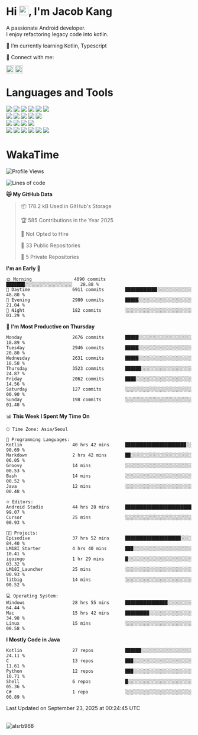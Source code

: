# Hi <img src="https://media.giphy.com/media/hvRJCLFzcasrR4ia7z/giphy.gif" width="25px">, I'm Jacob Kang
A passionate Android developer.
</br>
I enjoy refactoring legacy code into kotlin.

🌱 I’m currently learning Kotlin, Typescript

🤝 Connect with me:

<a href="https://www.linkedin.com/in/minkyu-kang-b7477b1b2/"><img align="left" src="https://raw.githubusercontent.com/yushi1007/yushi1007/main/images/linkedin.svg" alt="Minkyu Kang | LinkedIn" width="21px"/></a>
<a href="https://www.instagram.com/_jacob_kang/"><img align="left" src="https://raw.githubusercontent.com/yushi1007/yushi1007/main/images/instagram.svg" alt="Jacob Kang | Instagram" width="21px"/></a>

</br>

# Languages and Tools

<div align="left">
<img src="https://img.shields.io/badge/java-007396?logo=java&logoColor=white"/>
<img src="https://img.shields.io/badge/kotlin-7F52FF?logo=kotlin&logoColor=white"/>
<img src="https://img.shields.io/badge/python-3776AB?logo=python&logoColor=white"/>
<img src="https://img.shields.io/badge/bash shell-4EAA25?logo=gnubash&logoColor=white"/>
<img src="https://img.shields.io/badge/c-A8B9CC?logo=c&logoColor=white"/>
<img src="https://img.shields.io/badge/c++-00599C?logo=c%2b%2b&logoColor=white"/>
</div>
<div align="left">
<img src="https://img.shields.io/badge/git-F05032?logo=git&logoColor=white"/>
<img src="https://img.shields.io/badge/github-181717?logo=github&logoColor=white"/>
<img src="https://img.shields.io/badge/mysql-4479A1?logo=mysql&logoColor=white"/>
<img src="https://img.shields.io/badge/sqlite-003B57?logo=sqlite&logoColor=white"/>
<img src="https://img.shields.io/badge/amazon AWS-232F3E?logo=amazonaws&logoColor=white"/>
</div>
<div align="left">
<img src="https://img.shields.io/badge/android-3DDC84?logo=android&logoColor=white"/>
<img src="https://img.shields.io/badge/linux-FCC624?logo=linux&logoColor=white"/>
<img src="https://img.shields.io/badge/flask-000000?logo=flask&logoColor=white"/>
<img src="https://img.shields.io/badge/arduino-00979D?logo=arduino&logoColor=white"/>
</div>
<div align="left">
<img src="https://img.shields.io/badge/slack-4A154B?logo=slack&logoColor=white"/>
<img src="https://img.shields.io/badge/notion-000000?logo=notion&logoColor=white"/>
<img src="https://img.shields.io/badge/jira-0052CC?logo=jira&logoColor=white"/>
<img src="https://img.shields.io/badge/postman-FF6C37?logo=postman&logoColor=white"/>
<img src="https://img.shields.io/badge/intellij-000000?logo=intellijidea&logoColor=white"/>
<img src="https://img.shields.io/badge/pycharm-000000?logo=pycharm&logoColor=white"/>
</div>

# WakaTime

<!--START_SECTION:waka-->
![Profile Views](http://img.shields.io/badge/Profile%20Views-0-blue)

![Lines of code](https://img.shields.io/badge/From%20Hello%20World%20I%27ve%20Written-5.8%20million%20lines%20of%20code-blue)

**🐱 My GitHub Data** 

> 📦 178.2 kB Used in GitHub's Storage 
 > 
> 🏆 585 Contributions in the Year 2025
 > 
> 🚫 Not Opted to Hire
 > 
> 📜 33 Public Repositories 
 > 
> 🔑 5 Private Repositories 
 > 
**I'm an Early 🐤** 

```text
🌞 Morning                4090 commits        ███████░░░░░░░░░░░░░░░░░░   28.88 % 
🌆 Daytime                6911 commits        ████████████░░░░░░░░░░░░░   48.80 % 
🌃 Evening                2980 commits        █████░░░░░░░░░░░░░░░░░░░░   21.04 % 
🌙 Night                  182 commits         ░░░░░░░░░░░░░░░░░░░░░░░░░   01.29 % 
```
📅 **I'm Most Productive on Thursday** 

```text
Monday                   2676 commits        █████░░░░░░░░░░░░░░░░░░░░   18.89 % 
Tuesday                  2946 commits        █████░░░░░░░░░░░░░░░░░░░░   20.80 % 
Wednesday                2631 commits        █████░░░░░░░░░░░░░░░░░░░░   18.58 % 
Thursday                 3523 commits        ██████░░░░░░░░░░░░░░░░░░░   24.87 % 
Friday                   2062 commits        ████░░░░░░░░░░░░░░░░░░░░░   14.56 % 
Saturday                 127 commits         ░░░░░░░░░░░░░░░░░░░░░░░░░   00.90 % 
Sunday                   198 commits         ░░░░░░░░░░░░░░░░░░░░░░░░░   01.40 % 
```


📊 **This Week I Spent My Time On** 

```text
🕑︎ Time Zone: Asia/Seoul

💬 Programming Languages: 
Kotlin                   40 hrs 42 mins      ███████████████████████░░   90.69 % 
Markdown                 2 hrs 42 mins       ██░░░░░░░░░░░░░░░░░░░░░░░   06.05 % 
Groovy                   14 mins             ░░░░░░░░░░░░░░░░░░░░░░░░░   00.53 % 
Bash                     14 mins             ░░░░░░░░░░░░░░░░░░░░░░░░░   00.52 % 
Java                     12 mins             ░░░░░░░░░░░░░░░░░░░░░░░░░   00.48 % 

🔥 Editors: 
Android Studio           44 hrs 28 mins      █████████████████████████   99.07 % 
Cursor                   25 mins             ░░░░░░░░░░░░░░░░░░░░░░░░░   00.93 % 

🐱‍💻 Projects: 
Episodive                37 hrs 52 mins      █████████████████████░░░░   84.40 % 
LM18I_Starter            4 hrs 40 mins       ███░░░░░░░░░░░░░░░░░░░░░░   10.41 % 
igozogo                  1 hr 29 mins        █░░░░░░░░░░░░░░░░░░░░░░░░   03.32 % 
LM18I_Launcher           25 mins             ░░░░░░░░░░░░░░░░░░░░░░░░░   00.93 % 
litbig                   14 mins             ░░░░░░░░░░░░░░░░░░░░░░░░░   00.52 % 

💻 Operating System: 
Windows                  28 hrs 55 mins      ████████████████░░░░░░░░░   64.44 % 
Mac                      15 hrs 42 mins      █████████░░░░░░░░░░░░░░░░   34.98 % 
Linux                    15 mins             ░░░░░░░░░░░░░░░░░░░░░░░░░   00.58 % 
```

**I Mostly Code in Java** 

```text
Kotlin                   27 repos            ██████░░░░░░░░░░░░░░░░░░░   24.11 % 
C                        13 repos            ███░░░░░░░░░░░░░░░░░░░░░░   11.61 % 
Python                   12 repos            ███░░░░░░░░░░░░░░░░░░░░░░   10.71 % 
Shell                    6 repos             █░░░░░░░░░░░░░░░░░░░░░░░░   05.36 % 
C#                       1 repo              ░░░░░░░░░░░░░░░░░░░░░░░░░   00.89 % 
```




 Last Updated on September 23, 2025 at 00:24:45 UTC
<!--END_SECTION:waka-->

</br>

<div align="left">
<img align="left" src="https://github-readme-stats.vercel.app/api/top-langs?username=alsrb968&show_icons=true&locale=en&layout=compact&theme=dark" alt="alsrb968" />
</div>
